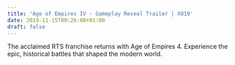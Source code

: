 ```yaml
---
title: 'Age of Empires IV - Gameplay Reveal Trailer | X019'
date: 2019-11-15T00:26:00+01:00
draft: false
---
```


The acclaimed RTS franchise returns with Age of Empires 4. Experience the epic, historical battles that shaped the modern world.